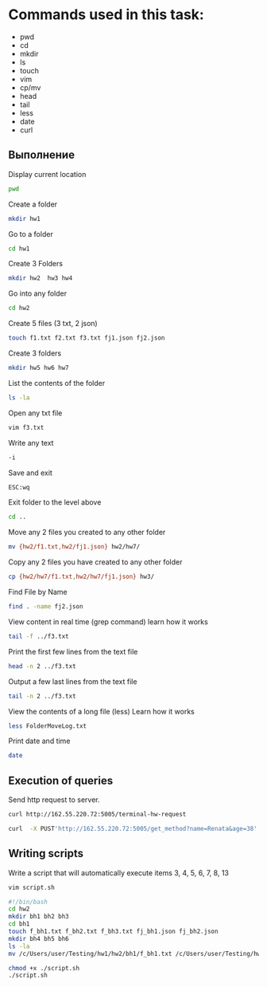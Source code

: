 
# Commands used in this task:
- pwd
- cd
- mkdir
- ls
- touch
- vim
- cp/mv
- head
- tail
- less
- date
- curl
## Выполнение
Display current location
```sh
pwd
```
Create a folder
```sh
mkdir hw1
```
Go to a folder
```sh
cd hw1
```
Create 3 Folders
```sh
mkdir hw2  hw3 hw4
```
Go into any folder
```sh
cd hw2
```
Create 5 files (3 txt, 2 json)
```sh
touch f1.txt f2.txt f3.txt fj1.json fj2.json
```
Create 3 folders
```sh
mkdir hw5 hw6 hw7
```
List the contents of the folder
```sh
ls -la
```
Open any txt file
```sh
vim f3.txt
```
Write any text
```sh
-i
```
Save and exit
```sh
ESC:wq
```
Exit folder to the level above
```sh
cd ..
```
Move any 2 files you created to any other folder
```sh
mv {hw2/f1.txt,hw2/fj1.json} hw2/hw7/
```
Copy any 2 files you have created to any other folder
```sh
cp {hw2/hw7/f1.txt,hw2/hw7/fj1.json} hw3/
```
Find File by Name
```sh
find . -name fj2.json
```
View content in real time (grep command) learn how it works
```sh
tail -f ../f3.txt
```
Print the first few lines from the text file
```sh
head -n 2 ../f3.txt
```
Output a few last lines from the text file
```sh
tail -n 2 ../f3.txt
```
View the contents of a long file (less) Learn how it works
```sh
less FolderMoveLog.txt
```
Print date and time
```sh
date
```
## Execution of queries
Send http request to server.
```sh
curl http://162.55.220.72:5005/terminal-hw-request
```
```sh
curl  -X PUST'http://162.55.220.72:5005/get_method?name=Renata&age=38'
```
## Writing scripts
Write a script that will automatically execute items 3, 4, 5, 6, 7, 8, 13
```sh
vim script.sh

#!/bin/bash
cd hw2
mkdir bh1 bh2 bh3
cd bh1
touch f_bh1.txt f_bh2.txt f_bh3.txt fj_bh1.json fj_bh2.json
mkdir bh4 bh5 bh6
ls -la
mv /c/Users/user/Testing/hw1/hw2/bh1/f_bh1.txt /c/Users/user/Testing/hw1/hw2/bh1/fj_bh1.json /c/Users/user/Testing/hw1/

chmod +x ./script.sh
./script.sh
```

